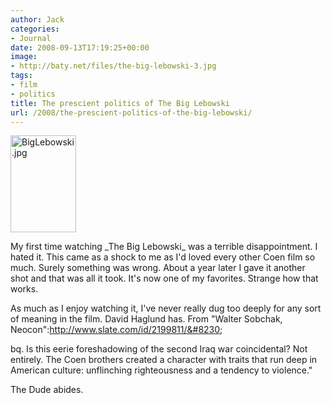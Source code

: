 ```yaml
---
author: Jack
categories:
- Journal
date: 2008-09-13T17:19:25+00:00
image:
- http://baty.net/files/the-big-lebowski-3.jpg
tags:
- film
- politics
title: The prescient politics of The Big Lebowski
url: /2008/the-prescient-politics-of-the-big-lebowski/
---
```


<img src="http://baty.net/files//biglebowski.jpg" alt="BigLebowski.jpg" border="0" width="105" height="155" class="alignleft" />

<span class="drop_cap">M</span>y first time watching \_The Big Lebowski\_ was a terrible disappointment. I hated it. This came as a shock to me as I'd loved every other Coen film so much. Surely something was wrong. About a year later I gave it another shot and that was all it took. It's now one of my favorites. Strange how that works.

As much as I enjoy watching it, I've never really dug too deeply for any sort of meaning in the film. David Haglund has. From "Walter Sobchak, Neocon":http://www.slate.com/id/2199811/&#8230;

bq. Is this eerie foreshadowing of the second Iraq war coincidental? Not entirely. The Coen brothers created a character with traits that run deep in American culture: unflinching righteousness and a tendency to violence."

The Dude abides.